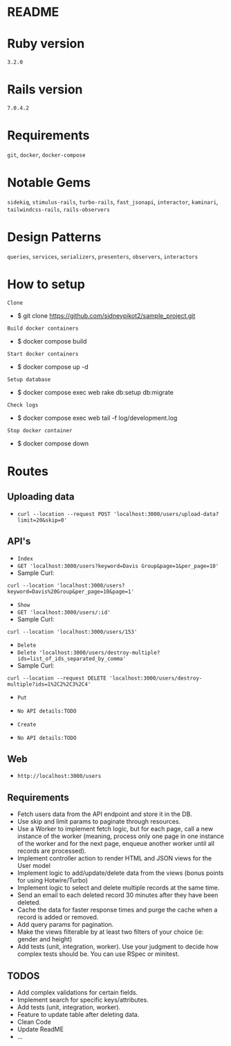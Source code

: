 # README

# Ruby version
  `3.2.0`
# Rails version
  `7.0.4.2 `
# Requirements
  `git`, `docker`, `docker-compose`

# Notable Gems
  `sidekiq`, `stimulus-rails`, `turbo-rails`, `fast_jsonapi`, `interactor`, `kaminari`, `tailwindcss-rails`, `rails-observers`

# Design Patterns
  `queries`, `services`, `serializers`, `presenters`, `observers`, `interactors`
# How to setup

  `Clone`

  * $ git clone https://github.com/sidneypikot2/sample_project.git

  `Build docker containers`

  * $ docker compose build

  `Start docker containers`

  * $ docker compose up -d

  `Setup database`

  * $ docker compose exec web rake db:setup db:migrate

  `Check logs`

  * $ docker compose exec web tail -f log/development.log

  `Stop docker container`

  * $ docker compose down

# Routes
  ## Uploading data
  * `curl --location --request POST 'localhost:3000/users/upload-data?limit=20&skip=0'`

  ## API's
  * `Index`
  * `GET 'localhost:3000/users?keyword=Davis Group&page=1&per_page=10'`
  * Sample Curl:
  ```
  curl --location 'localhost:3000/users?keyword=Davis%20Group&per_page=10&page=1'
  ```

  * `Show`
  * `GET 'localhost:3000/users/:id'`
  * Sample Curl:
  ```
  curl --location 'localhost:3000/users/153'
  ```

  * `Delete`
  * `Delete 'localhost:3000/users/destroy-multiple?ids=list_of_ids_separated_by_comma'`
  * Sample Curl:
  ```
  curl --location --request DELETE 'localhost:3000/users/destroy-multiple?ids=1%2C2%2C3%2C4'
  ```

  * `Put`
  * `No API details:TODO`

  * `Create`
  * `No API details:TODO`

  ## Web
  * `http://localhost:3000/users`

  ## Requirements
  * Fetch users data from the API endpoint and store it in the DB.
  * Use skip and limit params to paginate through resources.
  * Use a Worker to implement fetch logic, but for each page, call a new instance of the worker (meaning, process only one page in one instance of the worker and for the next page, enqueue another worker until all records are processed).
  * Implement controller action to render HTML and JSON views for the User model
  * Implement logic to add/update/delete data from the views (bonus points for using Hotwire/Turbo)
  * Implement logic to select and delete multiple records at the same time.
  * Send an email to each deleted record 30 minutes after they have been deleted.
  * Cache the data for faster response times and purge the cache when a record is added or removed.
  * Add query params for pagination.
  * Make the views filterable by at least two filters of your choice (ie: gender and height)
  * Add tests (unit, integration, worker). Use your judgment to decide how complex tests should be. You can use RSpec or minitest.


  ## TODOS
  * Add complex validations for certain fields.
  * Implement search for specific keys/attributes.
  * Add tests (unit, integration, worker).
  * Feature to update table after deleting data.
  * Clean Code
  * Update ReadME
  * ...